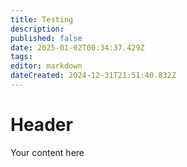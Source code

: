 ```yaml
---
title: Testing
description: 
published: false
date: 2025-01-02T00:34:37.429Z
tags: 
editor: markdown
dateCreated: 2024-12-31T21:51:40.832Z
---
```


# Header
Your content here